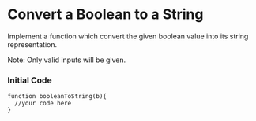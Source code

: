 # Convert a Boolean to a String

Implement a function which convert the given boolean value into its string representation.

Note: Only valid inputs will be given.

### Initial Code

```
function booleanToString(b){
  //your code here
}
```
